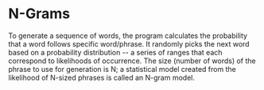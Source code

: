 # N-Grams
To generate a sequence of words, the program calculates the probability that a word follows specific word/phrase. 
It randomly picks the next word based on a probability distribution -- a series of ranges that each correspond to likelihoods of occurrence. 
The size (number of words) of the phrase to use for generation is N; a statistical model created from the likelihood of N-sized phrases is called an N-gram model.
